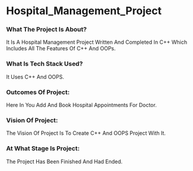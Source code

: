 # Hospital_Management_Project

### What The Project Is About?
It Is A Hospital Management Project Written And Completed In C++ Which Includes All The Features Of C++ And OOPs.

### What Is Tech Stack Used?
It Uses C++ And OOPS.

### Outcomes Of Project:
Here In You Add And Book Hospital Appointments For Doctor.

### Vision Of Project:
The Vision Of Project Is To Create C++ And OOPS Project With It.

### At What Stage Is Project:
The Project Has Been Finished And Had Ended. 


